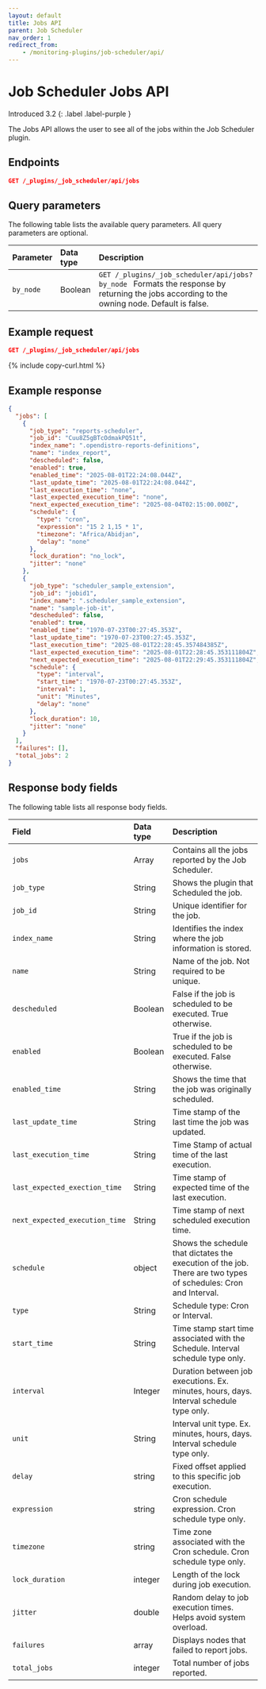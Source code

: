 ```yaml
---
layout: default
title: Jobs API
parent: Job Scheduler
nav_order: 1
redirect_from:
    - /monitoring-plugins/job-scheduler/api/
---
```


# Job Scheduler Jobs API 
Introduced 3.2
{: .label .label-purple }

The Jobs API allows the user to see all of the jobs within the Job Scheduler plugin.

## Endpoints

```json
GET /_plugins/_job_scheduler/api/jobs
```

## Query parameters

The following table lists the available query parameters. All query parameters are optional.

| Parameter |  Data type | Description |
| :--- | :--- | :--- |
| `by_node` | Boolean | ```GET /_plugins/_job_scheduler/api/jobs?by_node ``` Formats the response by returning the jobs according to the owning node. Default is false. |

## Example request

```json
GET /_plugins/_job_scheduler/api/jobs
```
{% include copy-curl.html %}

## Example response

```json
{
  "jobs": [
    {
      "job_type": "reports-scheduler",
      "job_id": "Cuu8Z5gBTcOdmakPQ51t",
      "index_name": ".opendistro-reports-definitions",
      "name": "index_report",
      "descheduled": false,
      "enabled": true,
      "enabled_time": "2025-08-01T22:24:08.044Z",
      "last_update_time": "2025-08-01T22:24:08.044Z",
      "last_execution_time": "none",
      "last_expected_execution_time": "none",
      "next_expected_execution_time": "2025-08-04T02:15:00.000Z",
      "schedule": {
        "type": "cron",
        "expression": "15 2 1,15 * 1",
        "timezone": "Africa/Abidjan",
        "delay": "none"
      },
      "lock_duration": "no_lock",
      "jitter": "none"
    },
    {
      "job_type": "scheduler_sample_extension",
      "job_id": "jobid1",
      "index_name": ".scheduler_sample_extension",
      "name": "sample-job-it",
      "descheduled": false,
      "enabled": true,
      "enabled_time": "1970-07-23T00:27:45.353Z",
      "last_update_time": "1970-07-23T00:27:45.353Z",
      "last_execution_time": "2025-08-01T22:28:45.357484385Z",
      "last_expected_execution_time": "2025-08-01T22:28:45.353111804Z",
      "next_expected_execution_time": "2025-08-01T22:29:45.353111804Z",
      "schedule": {
        "type": "interval",
        "start_time": "1970-07-23T00:27:45.353Z",
        "interval": 1,
        "unit": "Minutes",
        "delay": "none"
      },
      "lock_duration": 10,
      "jitter": "none"
    }
  ],
  "failures": [],
  "total_jobs": 2
}
```

## Response body fields

The following table lists all response body fields.

| Field | Data type | Description |
| :--- | :--- | :--- |
| `jobs` | Array | Contains all the jobs reported by the Job Scheduler. |
| `job_type` | String | Shows the plugin that Scheduled the job. |
| `job_id` | String | Unique identifier for the job. |
| `index_name` | String | Identifies the index where the job information is stored. |
| `name` | String | Name of the job. Not required to be unique. |
| `descheduled` | Boolean | False if the job is scheduled to be executed. True otherwise. |
| `enabled` | Boolean | True if the job is scheduled to be executed. False otherwise. |
| `enabled_time` | String | Shows the time that the job was originally scheduled. |
| `last_update_time` | String | Time stamp of the last time the job was updated. |
| `last_execution_time` | String | Time Stamp of actual time of the last execution. |
| `last_expected_exection_time` | String | Time stamp of expected time of the last execution. |
| `next_expected_execution_time` | String | Time stamp of next scheduled execution time. |
| `schedule` | object | Shows the schedule that dictates the execution of the job. There are two types of schedules: Cron and Interval. |
| `type` | String | Schedule type: Cron or Interval. |
| `start_time` | String | Time stamp start time associated with the Schedule. Interval schedule type only. |
| `interval` | Integer | Duration between job executions. Ex. minutes, hours, days. Interval schedule type only. |
| `unit` | String | Interval unit type. Ex. minutes, hours, days. Interval schedule type only. |
| `delay` | string | Fixed offset applied to this specific job execution. |
| `expression` | string | Cron schedule expression. Cron schedule type only. |
| `timezone` | string | Time zone associated with the Cron schedule. Cron schedule type only. |
| `lock_duration` | integer | Length of the lock during job execution. |
| `jitter` | double | Random delay to job execution times. Helps avoid system overload.|
| `failures` | array | Displays nodes that failed to report jobs. |
| `total_jobs` | integer | Total number of jobs reported. |